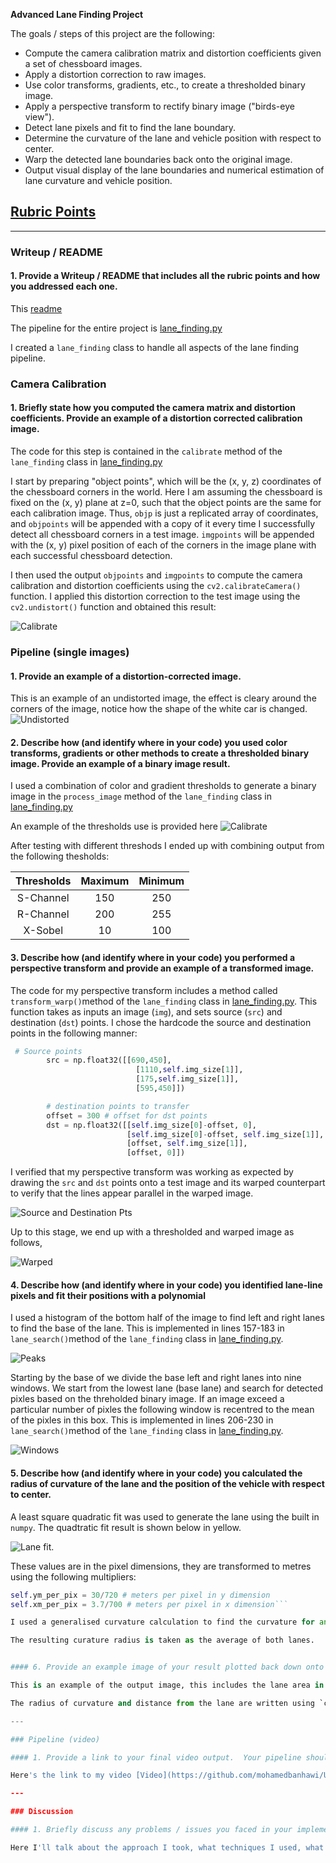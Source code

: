 **Advanced Lane Finding Project**

The goals / steps of this project are the following:

* Compute the camera calibration matrix and distortion coefficients given a set of chessboard images.
* Apply a distortion correction to raw images.
* Use color transforms, gradients, etc., to create a thresholded binary image.
* Apply a perspective transform to rectify binary image ("birds-eye view").
* Detect lane pixels and fit to find the lane boundary.
* Determine the curvature of the lane and vehicle position with respect to center.
* Warp the detected lane boundaries back onto the original image.
* Output visual display of the lane boundaries and numerical estimation of lane curvature and vehicle position.

## [Rubric Points](https://review.udacity.com/#!/rubrics/571/view) 

---

### Writeup / README

#### 1. Provide a Writeup / README that includes all the rubric points and how you addressed each one.  
This [readme](https://github.com/mohamedbanhawi/Udacity_SelfDrivingCar_Nanodegree/blob/master/Term1/Advanced%20Lane%20Finding%20Project%204/CarND-Advanced-Lane-Lines/readme.md)

The pipeline for the entire project is [lane_finding.py](https://github.com/mohamedbanhawi/Udacity_SelfDrivingCar_Nanodegree/blob/master/Term1/Advanced%20Lane%20Finding%20Project%204/CarND-Advanced-Lane-Lines/lane_finding.py)

I created a `lane_finding` class to handle all aspects of the lane finding pipeline.

### Camera Calibration

#### 1. Briefly state how you computed the camera matrix and distortion coefficients. Provide an example of a distortion corrected calibration image.

The code for this step is contained in the `calibrate` method of the `lane_finding` class in [lane_finding.py](https://github.com/mohamedbanhawi/Udacity_SelfDrivingCar_Nanodegree/blob/master/Term1/Advanced%20Lane%20Finding%20Project%204/CarND-Advanced-Lane-Lines/lane_finding.py)

I start by preparing "object points", which will be the (x, y, z) coordinates of the chessboard corners in the world. Here I am assuming the chessboard is fixed on the (x, y) plane at z=0, such that the object points are the same for each calibration image.  Thus, `objp` is just a replicated array of coordinates, and `objpoints` will be appended with a copy of it every time I successfully detect all chessboard corners in a test image.  `imgpoints` will be appended with the (x, y) pixel position of each of the corners in the image plane with each successful chessboard detection.  

I then used the output `objpoints` and `imgpoints` to compute the camera calibration and distortion coefficients using the `cv2.calibrateCamera()` function.  I applied this distortion correction to the test image using the `cv2.undistort()` function and obtained this result: 

![Calibrate](https://github.com/mohamedbanhawi/Udacity_SelfDrivingCar_Nanodegree/blob/master/Term1/Advanced%20Lane%20Finding%20Project%204/CarND-Advanced-Lane-Lines/output_images/Calibrate_Camera.png "Distortion")

### Pipeline (single images)

#### 1. Provide an example of a distortion-corrected image.

This is an example of an undistorted image, the effect is cleary around the corners of the image, notice how the shape of the white car is changed.
![Undistorted](https://github.com/mohamedbanhawi/Udacity_SelfDrivingCar_Nanodegree/blob/master/Term1/Advanced%20Lane%20Finding%20Project%204/CarND-Advanced-Lane-Lines/output_images/Undistorted.png "Undistorted")

#### 2. Describe how (and identify where in your code) you used color transforms, gradients or other methods to create a thresholded binary image.  Provide an example of a binary image result.

I used a combination of color and gradient thresholds to generate a binary image in the `process_image` method of the `lane_finding` class in [lane_finding.py](https://github.com/mohamedbanhawi/Udacity_SelfDrivingCar_Nanodegree/blob/master/Term1/Advanced%20Lane%20Finding%20Project%204/CarND-Advanced-Lane-Lines/lane_finding.py)

An example of the thresholds use is provided here
![Calibrate](https://github.com/mohamedbanhawi/Udacity_SelfDrivingCar_Nanodegree/blob/master/Term1/Advanced%20Lane%20Finding%20Project%204/CarND-Advanced-Lane-Lines/output_images/Thresholding.png "Thresholds")

After testing with different threshods I ended up with combining output from the following thesholds:

| Thresholds    | Maximum       | Minimum       | 
|:-------------:|:-------------:|:-------------:| 
| S-Channel     | 150        | 250   | 
| R-Channel     | 200      | 255   | 
| X-Sobel       | 10      | 100   | 

#### 3. Describe how (and identify where in your code) you performed a perspective transform and provide an example of a transformed image.

The code for my perspective transform includes a method called `transform_warp()`method of the `lane_finding` class in [lane_finding.py](https://github.com/mohamedbanhawi/Udacity_SelfDrivingCar_Nanodegree/blob/master/Term1/Advanced%20Lane%20Finding%20Project%204/CarND-Advanced-Lane-Lines/lane_finding.py).  This function takes as inputs an image (`img`), and sets source (`src`) and destination (`dst`) points.  I chose the hardcode the source and destination points in the following manner:

```python
 # Source points
        src = np.float32([[690,450],
                            [1110,self.img_size[1]],
                            [175,self.img_size[1]],
                            [595,450]])

        # destination points to transfer
        offset = 300 # offset for dst points    
        dst = np.float32([[self.img_size[0]-offset, 0],
                          [self.img_size[0]-offset, self.img_size[1]],
                          [offset, self.img_size[1]],
                          [offset, 0]])     
```

I verified that my perspective transform was working as expected by drawing the `src` and `dst` points onto a test image and its warped counterpart to verify that the lines appear parallel in the warped image.

![Source and Destination Pts](https://github.com/mohamedbanhawi/Udacity_SelfDrivingCar_Nanodegree/blob/master/Term1/Advanced%20Lane%20Finding%20Project%204/CarND-Advanced-Lane-Lines/output_images/Top_View.png "Source and Destination Pts")

Up to this stage, we end up with a thresholded and warped image as follows,

![Warped](https://github.com/mohamedbanhawi/Udacity_SelfDrivingCar_Nanodegree/blob/master/Term1/Advanced%20Lane%20Finding%20Project%204/CarND-Advanced-Lane-Lines/output_images/Warped.png "top view")

#### 4. Describe how (and identify where in your code) you identified lane-line pixels and fit their positions with a polynomial

I used a histogram of the bottom half of the image to find left and right lanes to find the base of the lane. This is implemented in lines 157-183 in `lane_search()`method of the `lane_finding` class in [lane_finding.py](https://github.com/mohamedbanhawi/Udacity_SelfDrivingCar_Nanodegree/blob/master/Term1/Advanced%20Lane%20Finding%20Project%204/CarND-Advanced-Lane-Lines/lane_finding.py).

![Peaks](https://github.com/mohamedbanhawi/Udacity_SelfDrivingCar_Nanodegree/blob/master/Term1/Advanced%20Lane%20Finding%20Project%204/CarND-Advanced-Lane-Lines/output_images/Peaks.png "Peaks")

Starting by the base of we divide the base left and right lanes into nine windows. We start from the lowest lane (base lane) and search for detected pixles based on the threholded binary image. If an image exceed a particular number of pixles the following window is recentred to the mean of the pixles in this box. This is implemented in lines 206-230 in `lane_search()`method of the `lane_finding` class in [lane_finding.py](https://github.com/mohamedbanhawi/Udacity_SelfDrivingCar_Nanodegree/blob/master/Term1/Advanced%20Lane%20Finding%20Project%204/CarND-Advanced-Lane-Lines/lane_finding.py).

![Windows](https://github.com/mohamedbanhawi/Udacity_SelfDrivingCar_Nanodegree/blob/master/Term1/Advanced%20Lane%20Finding%20Project%204/CarND-Advanced-Lane-Lines/output_images/green_mean.png "Windows")

#### 5. Describe how (and identify where in your code) you calculated the radius of curvature of the lane and the position of the vehicle with respect to center.

A least square quadratic fit was used to generate the lane using the built in `numpy`. The quadtratic fit result is shown below in yellow.

![Lane fit](https://github.com/mohamedbanhawi/Udacity_SelfDrivingCar_Nanodegree/blob/master/Term1/Advanced%20Lane%20Finding%20Project%204/CarND-Advanced-Lane-Lines/output_images/lane_search.png "quadtratic fit").

These values are in the pixel dimensions, they are transformed to metres using the following multipliers:

```python
self.ym_per_pix = 30/720 # meters per pixel in y dimension
self.xm_per_pix = 3.7/700 # meters per pixel in x dimension```

I used a generalised curvature calculation to find the curvature for any type of fit in `curvature` method of the `lane_finding` class in [lane_finding.py](https://github.com/mohamedbanhawi/Udacity_SelfDrivingCar_Nanodegree/blob/master/Term1/Advanced%20Lane%20Finding%20Project%204/CarND-Advanced-Lane-Lines/lane_finding.py).

The resulting curature radius is taken as the average of both lanes.


#### 6. Provide an example image of your result plotted back down onto the road such that the lane area is identified clearly.

This is an example of the output image, this includes the lane area in blue using `cv2.fillPoly` in blue, the left and right lanes are plotted in red `cv2.polylines`. I added the thresholded and lane search results in the top corners to illusrate the lane search pipeline.

The radius of curvature and distance from the lane are written using `cv2.putText`

---

### Pipeline (video)

#### 1. Provide a link to your final video output.  Your pipeline should perform reasonably well on the entire project video (wobbly lines are ok but no catastrophic failures that would cause the car to drive off the road!).

Here's the link to my video [Video](https://github.com/mohamedbanhawi/Udacity_SelfDrivingCar_Nanodegree/blob/master/Term1/Advanced%20Lane%20Finding%20Project%204/CarND-Advanced-Lane-Lines/output.mp4)

---

### Discussion

#### 1. Briefly discuss any problems / issues you faced in your implementation of this project.  Where will your pipeline likely fail?  What could you do to make it more robust?

Here I'll talk about the approach I took, what techniques I used, what worked and why, where the pipeline might fail and how I might improve it if I were going to pursue this project further.  
